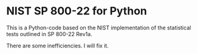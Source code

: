 # NIST SP 800-22 for Python

This is a Python-code based on the NIST implementation of the statistical tests outlined in SP 800-22 Rev1a.

There are some inefficiencies. I will fix it.